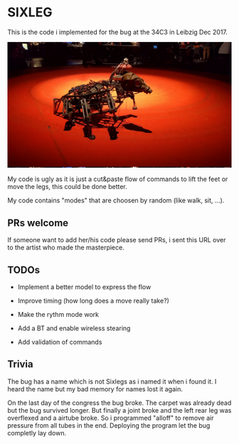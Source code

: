 SIXLEG
======

This is the code i implemented for the bug at the 34C3 in Leibzig Dec 2017.

[![Bug](https://github.com/emdete/Sixleg/raw/master/2017-12-27T15:34:28-2.jpg)](https://github.com/emdete/Sixleg/raw/master/2017-12-27T15:34:28.webm)

My code is ugly as it is just a cut&paste flow of commands to lift the feet or move the legs, this could be done better.

My code contains "modes" that are choosen by random (like walk, sit, ...).

PRs welcome
-----------

If someone want to add her/his code please send PRs, i sent this URL over to the artist who made the masterpiece.

TODOs
-----

- Implement a better model to express the flow

- Improve timing (how long does a move really take?)

- Make the rythm mode work

- Add a BT and enable wireless stearing

- Add validation of commands

Trivia
------

The bug has a name which is not Sixlegs as i named it when i found it. I heard the name but my bad memory for names lost it again.

On the last day of the congress the bug broke. The carpet was already dead but the bug survived longer. But finally a joint broke and the left rear leg was overflexed and a airtube broke. So i programmed "alloff" to remove air pressure from all tubes in the end. Deploying the program let the bug completly lay down.

